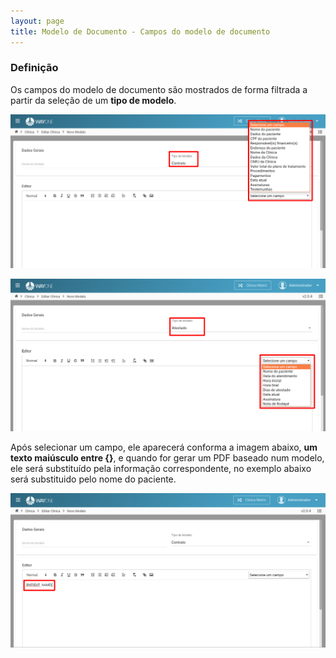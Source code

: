 ```yaml
---
layout: page
title: Modelo de Documento - Campos do modelo de documento
---
```


### Definição

Os campos do modelo de documento são mostrados de forma filtrada a partir da seleção de um **tipo de modelo**.

<p align="center">
  <img alt="lista de clínicas" src="/pages/modelo-documento/campos-modelo/campos_contrato.png" width="800">
</p>

<p align="center">
  <img alt="lista de clínicas" src="/pages/modelo-documento/campos-modelo/campos_atestado.png" width="800">
</p>

Após selecionar um campo, ele aparecerá conforma a imagem abaixo, **um texto maiúsculo entre {}**, e quando for gerar um PDF baseado num modelo, ele será substituído pela informação correspondente, no exemplo abaixo será substituido pelo nome do paciente. 

<p align="center">
  <img alt="lista de clínicas" src="/pages/modelo-documento/campos-modelo/campo_selecionado.png" width="800">
</p>
